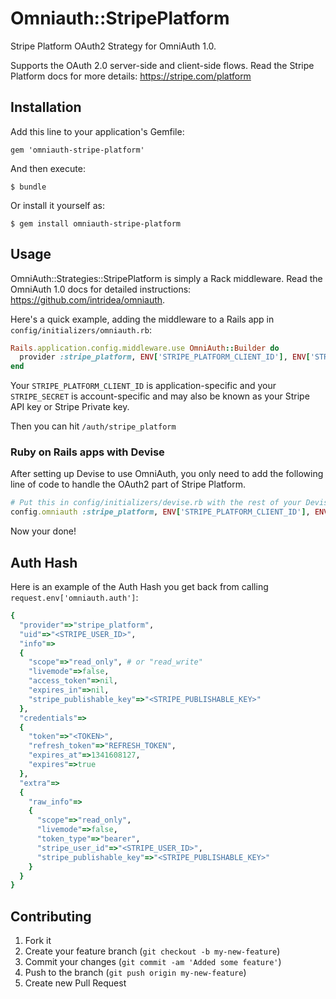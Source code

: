 # Omniauth::StripePlatform

Stripe Platform OAuth2 Strategy for OmniAuth 1.0.

Supports the OAuth 2.0 server-side and client-side flows.
Read the Stripe Platform docs for more details: https://stripe.com/platform

## Installation

Add this line to your application's Gemfile:

    gem 'omniauth-stripe-platform'

And then execute:

    $ bundle

Or install it yourself as:

    $ gem install omniauth-stripe-platform

## Usage

OmniAuth::Strategies::StripePlatform is simply a Rack middleware. Read the OmniAuth
1.0 docs for detailed instructions: https://github.com/intridea/omniauth.

Here's a quick example, adding the middleware to a Rails app in
`config/initializers/omniauth.rb`:

```ruby
Rails.application.config.middleware.use OmniAuth::Builder do
  provider :stripe_platform, ENV['STRIPE_PLATFORM_CLIENT_ID'], ENV['STRIPE_SECRET']
end
```

Your `STRIPE_PLATFORM_CLIENT_ID` is application-specific and your `STRIPE_SECRET` is account-specific and may also be known as your Stripe API key or Stripe Private key.

Then you can hit `/auth/stripe_platform`

### Ruby on Rails apps with Devise

After setting up Devise to use OmniAuth, you only need to add the following line of code to handle the OAuth2 part of Stripe Platform.

```ruby
# Put this in config/initializers/devise.rb with the rest of your Devise configuration
config.omniauth :stripe_platform, ENV['STRIPE_PLATFORM_CLIENT_ID'], ENV['STRIPE_SECRET_KEY'], {:scope => 'read_write'} # or :scope => 'read_only'
```

Now your done!

## Auth Hash

Here is an example of the Auth Hash you get back from calling `request.env['omniauth.auth']`:

```ruby
{
  "provider"=>"stripe_platform",
  "uid"=>"<STRIPE_USER_ID>",
  "info"=>
  {
    "scope"=>"read_only", # or "read_write"
    "livemode"=>false,
    "access_token"=>nil,
    "expires_in"=>nil,
    "stripe_publishable_key"=>"<STRIPE_PUBLISHABLE_KEY>"
  },
  "credentials"=>
  {
    "token"=>"<TOKEN>",
    "refresh_token"=>"REFRESH_TOKEN",
    "expires_at"=>1341608127,
    "expires"=>true
  },
  "extra"=>
  {
    "raw_info"=>
    {
      "scope"=>"read_only",
      "livemode"=>false,
      "token_type"=>"bearer",
      "stripe_user_id"=>"<STRIPE_USER_ID>",
      "stripe_publishable_key"=>"<STRIPE_PUBLISHABLE_KEY>"
    }
  }
}
```

## Contributing

1. Fork it
2. Create your feature branch (`git checkout -b my-new-feature`)
3. Commit your changes (`git commit -am 'Added some feature'`)
4. Push to the branch (`git push origin my-new-feature`)
5. Create new Pull Request

